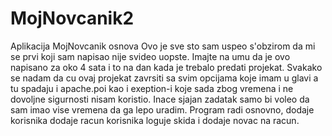 # MojNovcanik2
Aplikacija MojNovcanik osnova
Ovo je sve sto sam uspeo s'obzirom da mi se prvi koji sam napisao nije svideo uopste.
Imajte na umu da je ovo napisano za oko 4 sata i to na dan kada je trebalo predati projekat.
Svakako se nadam da cu ovaj projekat zavrsiti sa svim opcijama koje imam u glavi a tu spadaju i apache.poi kao i exeption-i koje sada zbog vremena i ne dovoljne sigurnosti nisam koristio.
Inace sjajan zadatak samo bi voleo da sam imao vise vremena da ga lepo uradim.
Program radi osnovno, dodaje korisnika dodaje racun korisnika loguje skida i dodaje novac na racun.
